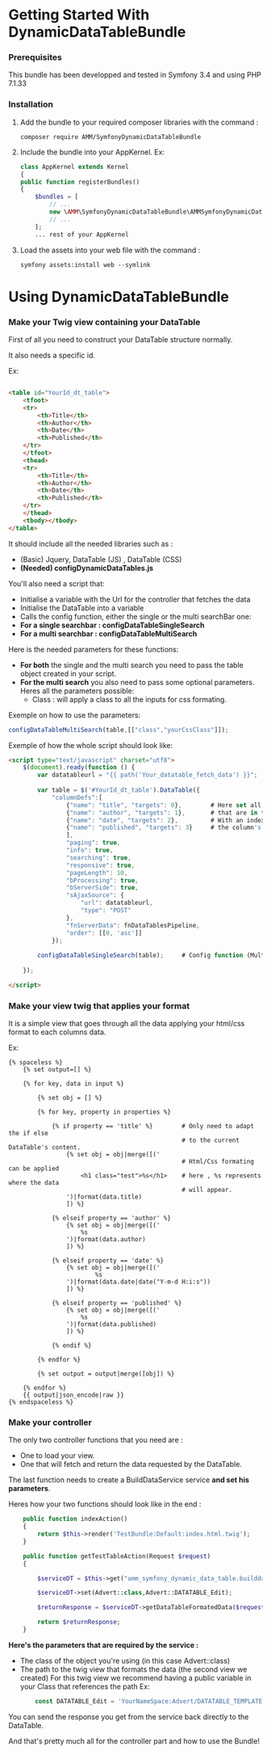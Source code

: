 # Getting Started With DynamicDataTableBundle

### Prerequisites

This bundle has been developped and tested in Symfony 3.4 and using PHP 7.1.33

### Installation

1. Add the bundle to your required composer libraries with the command :
    ```
    composer require AMM/SymfonyDynamicDataTableBundle
    ```
2. Include the bundle into your AppKernel. Ex:
    ```php
    class AppKernel extends Kernel
    {
    public function registerBundles()
    {
        $bundles = [
            // ...
            new \AMM\SymfonyDynamicDataTableBundle\AMMSymfonyDynamicDataTableBundle(),
            // ...
        ];
        ... rest of your AppKernel
    ```
3. Load the assets into your web file with the command :
    ```
    symfony assets:install web --symlink
    ```

# Using DynamicDataTableBundle

### Make your Twig view containing your DataTable

First of all you need to construct your DataTable structure normally.

It also needs a specific id.

Ex:

```html

<table id="YourId_dt_table">
    <tfoot>
    <tr>
        <th>Title</th>
        <th>Author</th>
        <th>Date</th>
        <th>Published</th>
    </tr>
    </tfoot>
    <thead>
    <tr>
        <th>Title</th>
        <th>Author</th>
        <th>Date</th>
        <th>Published</th>
    </tr>
    </thead>
    <tbody></tbody>
</table>

```
		
It should include all the needed libraries such as :
- (Basic) Jquery, DataTable (JS) , DataTable (CSS)
- **(Needed) configDynamicDataTables.js**
		
You'll also need a script that:
- Initialise a variable with the Url for the controller that fetches the data
- Initialise the DataTable into a variable 
- Calls the config function, either the single or the multi searchBar one:
- __For a single searchbar : configDataTableSingleSearch__
- __For a multi searchbar : configDataTableMultiSearch__

Here is the needed parameters for these functions:
- __For both__ the single and the multi search you need to pass the table object created in your script.
- __For the multi search__ you also need to pass some optional parameters. Heres all the parameters possible:
    - Class  : will apply a class to all the inputs for css formating.

Exemple on how to use the parameters:
```javascript
configDataTableMultiSearch(table,[["class","yourCssClass"]]);
```
    

Exemple of how the whole script should look like:
```html
<script type="text/javascript" charset="utf8">
    $(document).ready(function () {
        var datatableurl = "{{ path('Your_datatable_fetch_data') }}";
    
        var table = $('#YourId_dt_table').DataTable({
            "columnDefs":[
    			{"name": "title", "targets": 0},        # Here set all the columns 
    			{"name": "author", "targets": 1},       # that are in the DataTable	
    			{"name": "date", "targets": 2},		    # With an index that represents	
    			{"name": "published", "targets": 3}     # the column's position.
    			],                                     
    			"paging": true,
    			"info": true,
    			"searching": true,
    			"responsive": true,
    			"pageLength": 10,
    			"bProcessing": true,
    			"bServerSide": true,
    			"sAjaxSource": {
    				"url": datatableurl,
    				"type": "POST"
    			},
    			"fnServerData": fnDataTablesPipeline,
    			"order": [[0, 'asc']]
    		});
    		
	    configDataTableSingleSearch(table);		# Config function (Multi or Single Search)
	    
	});

</script>
```
				
### Make your view twig that applies your format
	
It is a simple view that goes through all the data applying your html/css format to each columns data.
		
Ex:
```twig
{% spaceless %}
    {% set output=[] %}

    {% for key, data in input %}

        {% set obj = [] %}

        {% for key, property in properties %}

            {% if property == 'title' %}		# Only need to adapt the if else
												# to the current DataTable's content.
                {% set obj = obj|merge([('
                                                # Html/Css formating can be applied
                    <h1 class="test">%s</h1>	# here , %s represents where the data
												# will appear.
                ')|format(data.title)
                ]) %}

            {% elseif property == 'author' %}
                {% set obj = obj|merge([('
                    %s
                ')|format(data.author)
                ]) %}

            {% elseif property == 'date' %}
                {% set obj = obj|merge([('
                        %s
                ')|format(data.date|date("Y-m-d H:i:s"))
                ]) %}

            {% elseif property == 'published' %}
                {% set obj = obj|merge([('
                    %s
                ')|format(data.published)
                ]) %}

            {% endif %}

        {% endfor %}

        {% set output = output|merge([obj]) %}

    {% endfor %}
    {{ output|json_encode|raw }}
{% endspaceless %}
```
			
### Make your controller
		
The only two controller functions that you need are :

- One to load your view.
- One that will fetch and return the data requested by the DataTable.
					
The last function needs to create a BuildDataService service __and set his parameters__.

Heres how your two functions should look like in the end :
```php
    public function indexAction()
    {
        return $this->render('TestBundle:Default:index.html.twig');
    }

    public function getTestTableAction(Request $request)
    {

        $serviceDT = $this->get("amm_symfony_dynamic_data_table.builddataservice");

        $serviceDT->set(Advert::class,Advert::DATATABLE_Edit);

        $returnResponse = $serviceDT->getDataTableFormatedData($request);

        return $returnResponse;
    }
```

**Here's the parameters that are required by the service :**

- The class of the object you're using (in this case Advert::class)
- The path to the twig view that formats the data (the second view we created)
    For this twig view we recommend having a public variable in your Class that references the path
    Ex:
    ```php
        const DATATABLE_Edit = 'YourNameSpace:Advert/DATATABLE_TEMPLATES:dataFormating.html.twig';
    ```
You can send the response you get from the service back directly to the DataTable.

And that's pretty much all for the controller part and how to use the Bundle!

			
				
